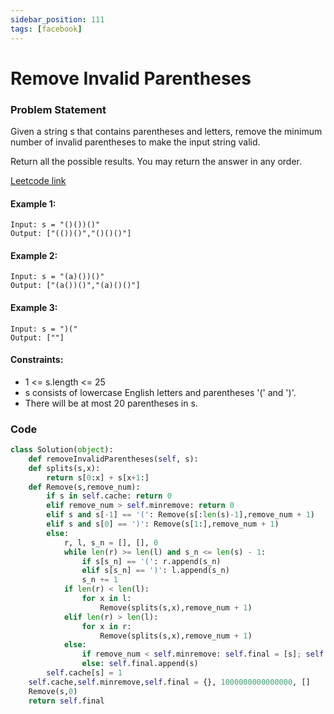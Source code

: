```yaml
---
sidebar_position: 111
tags: [facebook]
---
```


# Remove Invalid Parentheses

### Problem Statement

Given a string s that contains parentheses and letters, remove the minimum number of invalid parentheses to make the input string valid.

Return all the possible results. You may return the answer in any order.

[Leetcode link](https://leetcode.com/problems/remove-invalid-parentheses/)

#### Example 1:

```
Input: s = "()())()"
Output: ["(())()","()()()"]
```

#### Example 2:

```
Input: s = "(a)())()"
Output: ["(a())()","(a)()()"]
```

#### Example 3:

```
Input: s = ")("
Output: [""]
```

#### Constraints:

- 1 <= s.length <= 25
- s consists of lowercase English letters and parentheses '(' and ')'.
- There will be at most 20 parentheses in s.

### Code

```python title="Python Code"
class Solution(object):
    def removeInvalidParentheses(self, s):
    def splits(s,x):
        return s[0:x] + s[x+1:]
    def Remove(s,remove_num):
        if s in self.cache: return 0
        elif remove_num > self.minremove: return 0
        elif s and s[-1] == '(': Remove(s[:len(s)-1],remove_num + 1)
        elif s and s[0] == ')': Remove(s[1:],remove_num + 1)
        else:
            r, l, s_n = [], [], 0
            while len(r) >= len(l) and s_n <= len(s) - 1:
                if s[s_n] == '(': r.append(s_n)
                elif s[s_n] == ')': l.append(s_n)
                s_n += 1
            if len(r) < len(l):
                for x in l:
                    Remove(splits(s,x),remove_num + 1)
            elif len(r) > len(l):
                for x in r:
                    Remove(splits(s,x),remove_num + 1)
            else:
                if remove_num < self.minremove: self.final = [s]; self.minremove = remove_num
                else: self.final.append(s)
        self.cache[s] = 1
    self.cache,self.minremove,self.final = {}, 1000000000000000, []
    Remove(s,0)
    return self.final

```
